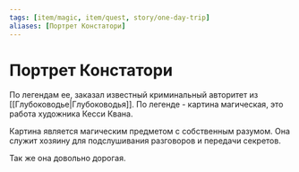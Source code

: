 ```yaml
---
tags: [item/magic, item/quest, story/one-day-trip]
aliases: [Портрет Констатори]
---
```


# Портрет Констатори

По легендам ее, заказал известный криминальный авторитет из [[Глубоководье|Глубоководья]]. По легенде - картина магическая, это работа художника Кесси Квана.

Картина является магическим предметом с собственным разумом. Она служит хозяину для подслушивания разговоров и передачи секретов.

Так же она довольно дорогая.
